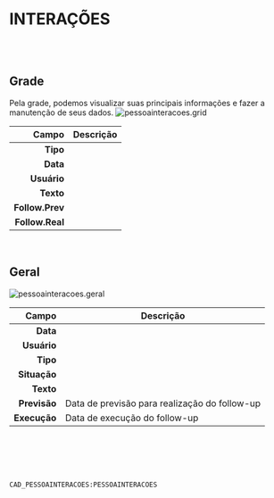 # INTERAÇÕES
<br>
<br>

## Grade
Pela grade, podemos visualizar suas principais informações e fazer a manutenção de seus dados.
![pessoainteracoes.grid](https://raw.githubusercontent.com/netforcews/docs-erp/master/geral/imagens/pessoainteracoes.grid.png)

Campo | Descrição
--:|---
**Tipo** | 
**Data** | 
**Usuário** | 
**Texto** | 
**Follow.Prev** | 
**Follow.Real** | 
<br>

## Geral
![pessoainteracoes.geral](https://raw.githubusercontent.com/netforcews/docs-erp/master/geral/imagens/pessoainteracoes.geral.png)

Campo | Descrição
--:|---
**Data** | 
**Usuário** | 
**Tipo** | 
**Situação** | 
**Texto** | 
**Previsão** | Data de previsão para realização do follow-up
**Execução** | Data de execução do follow-up
<br>
<br>
<br>
<br>

```CAD_PESSOAINTERACOES:PESSOAINTERACOES```
